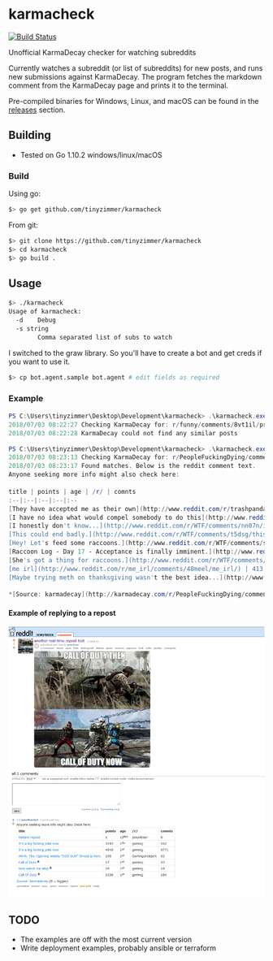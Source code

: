 # karmacheck
[![Build Status](https://www.travis-ci.com/tinyzimmer/karmacheck.svg?branch=master)](https://www.travis-ci.com/tinyzimmer/karmacheck)

Unofficial KarmaDecay checker for watching subreddits

Currently watches a subreddit (or list of subreddits) for new posts, and runs new submissions against KarmaDecay.
The program fetches the markdown comment from the KarmaDecay page and prints it to the terminal.

Pre-compiled binaries for Windows, Linux, and macOS can be found in the [releases](https://github.com/tinyzimmer/karmacheck/releases) section.

## Building

 - Tested on Go 1.10.2 windows/linux/macOS

### Build

Using go:

```bash
$> go get github.com/tinyzimmer/karmacheck
```

From git:

```bash
$> git clone https://github.com/tinyzimmer/karmacheck
$> cd karmacheck
$> go build .
```

## Usage
```bash
$> ./karmacheck
Usage of karmacheck:
  -d    Debug
  -s string
        Comma separated list of subs to watch
```

I switched to the graw library. So you'll have to create a bot and get creds if you want to use it.

```bash
$> cp bot.agent.sample bot.agent # edit fields as required
```

### Example
```powershell
PS C:\Users\tinyzimmer\Desktop\Development\karmacheck> .\karmacheck.exe -s funny
2018/07/03 08:22:27 Checking KarmaDecay for: r/funny/comments/8vt1il/praise_the_ol_mighty/
2018/07/03 08:22:28 KarmaDecay could not find any similar posts
```

```powershell
PS C:\Users\tinyzimmer\Desktop\Development\karmacheck> .\karmacheck.exe -s peoplefuckingdying
2018/07/03 08:23:13 Checking KarmaDecay for: r/PeopleFuckingDying/comments/8vsv4a/woman_is_consumed_alive_by_vicious_animals/
2018/07/03 08:23:17 Found matches. Below is the reddit comment text.
Anyone seeking more info might also check here:

title | points | age | /r/ | comnts
:--|:--|:--|:--|:--
[They have accepted me as their own](http://www.reddit.com/r/trashpandas/comments/5ko9v3/they_have_accepted_me_as_their_own/) ^**B** | 722 | 1^yr | trashpandas | 47
[I have no idea what would compel somebody to do this](http://www.reddit.com/r/WTF/comments/q5yuo/i_have_no_idea_what_would_compel_somebody_to_do/) ^**B** | 819 | 6^yrs | WTF | 220
[I honestly don't know...](http://www.reddit.com/r/WTF/comments/nn07n/i_honestly_dont_know/) ^**B** | 1133 | 6^yrs | WTF | 369
[This could end badly.](http://www.reddit.com/r/WTF/comments/t5dsg/this_could_end_badly/) | 40 | 6^yrs | WTF | 8
[Hey! Let's feed some raccoons.](http://www.reddit.com/r/WTF/comments/sfron/hey_lets_feed_some_raccoons/) | 176 | 6^yrs | WTF | 22
[Raccoon Log - Day 17 - Acceptance is finally imminent.](http://www.reddit.com/r/funny/comments/28qgh2/raccoon_log_day_17_acceptance_is_finally_imminent/) | 437 | 4^yrs | funny | 36
[She's got a thing for raccoons.](http://www.reddit.com/r/WTF/comments/1debwq/shes_got_a_thing_for_raccoons/) | 426 | 5^yrs | WTF | 55
[me irl](http://www.reddit.com/r/me_irl/comments/48meel/me_irl/) | 413 | 2^yrs | me_irl | 13
[Maybe trying meth on thanksgiving wasn't the best idea...](http://www.reddit.com/r/WTF/comments/2wxhx0/maybe_trying_meth_on_thanksgiving_wasnt_the_best/) | 733 | 3^yrs | WTF | 77

*[Source: karmadecay](http://karmadecay.com/r/PeopleFuckingDying/comments/8vsv4a/woman_is_consumed_alive_by_vicious_animals/) (B = bigger)*
```

#### Example of replying to a repost
![repost example](doc/example_reply.png)

## TODO

 - The examples are off with the most current version
 - Write deployment examples, probably ansible or terraform
